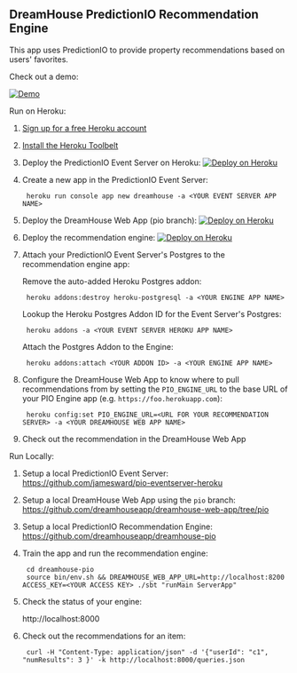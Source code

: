 DreamHouse PredictionIO Recommendation Engine
---------------------------------------------

This  app uses PredictionIO to provide property recommendations based on users' favorites.

Check out a demo:

[![Demo](http://img.youtube.com/vi/w4060vJhxig/0.jpg)](http://www.youtube.com/watch?v=w4060vJhxig)

Run on Heroku:

1. [Sign up for a free Heroku account](https://heroku.com/signup)
1. [Install the Heroku Toolbelt](https://toolbelt.heroku.com)
1. Deploy the PredictionIO Event Server on Heroku: [![Deploy on Heroku](https://www.herokucdn.com/deploy/button.png)](https://heroku.com/deploy?template=https://github.com/jamesward/pio-eventserver-heroku)
1. Create a new app in the PredictionIO Event Server:

        heroku run console app new dreamhouse -a <YOUR EVENT SERVER APP NAME>

1. Deploy the DreamHouse Web App (pio branch): [![Deploy on Heroku](https://www.herokucdn.com/deploy/button.png)](https://heroku.com/deploy?template=https://github.com/dreamhouseapp/dreamhouse-web-app/tree/pio)
1. Deploy the recommendation engine: [![Deploy on Heroku](https://www.herokucdn.com/deploy/button.svg)](https://heroku.com/deploy?template=https://github.com/dreamhouseapp/dreamhouse-pio)
1. Attach your PredictionIO Event Server's Postgres to the recommendation engine app:

    Remove the auto-added Heroku Postgres addon:

        heroku addons:destroy heroku-postgresql -a <YOUR ENGINE APP NAME>

    Lookup the Heroku Postgres Addon ID for the Event Server's Postgres:
    
        heroku addons -a <YOUR EVENT SERVER HEROKU APP NAME>

    Attach the Postgres Addon to the Engine:
    
        heroku addons:attach <YOUR ADDON ID> -a <YOUR ENGINE APP NAME>

1. Configure the DreamHouse Web App to know where to pull recommendations from by setting the `PIO_ENGINE_URL` to the base URL of your PIO Engine app (e.g. `https://foo.herokuapp.com`):

        heroku config:set PIO_ENGINE_URL=<URL FOR YOUR RECOMMENDATION SERVER> -a <YOUR DREAMHOUSE WEB APP NAME>

1. Check out the recommendation in the DreamHouse Web App


Run Locally:

1. Setup a local PredictionIO Event Server: https://github.com/jamesward/pio-eventserver-heroku
1. Setup a local DreamHouse Web App using the `pio` branch: https://github.com/dreamhouseapp/dreamhouse-web-app/tree/pio
1. Setup a local PredictionIO Recommendation Engine: https://github.com/dreamhouseapp/dreamhouse-pio
1. Train the app and run the recommendation engine:

        cd dreamhouse-pio
        source bin/env.sh && DREAMHOUSE_WEB_APP_URL=http://localhost:8200 ACCESS_KEY=<YOUR ACCESS KEY> ./sbt "runMain ServerApp"

1. Check the status of your engine:

    http://localhost:8000

1. Check out the recommendations for an item:

        curl -H "Content-Type: application/json" -d '{"userId": "c1", "numResults": 3 }' -k http://localhost:8000/queries.json
